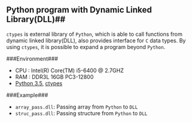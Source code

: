 ## Python program with Dynamic Linked Library(DLL)##

`ctypes` is external library of `Python`, which is able to call functions from dynamic linked library(DLL), also provides interface for `C` data types. By using `ctypes`, it is possible to expand a program beyond `Python`.

###Environment###

- CPU : Intel(R) Core(TM) i5-6400 @ 2.7GHZ
- RAM : DDR3L 16GB PC3-12800
- [Python 3.5](https://www.python.org/), [ctypes](https://docs.python.org/3.5/library/ctypes.html)

###Example###
- `array_pass.dll`: Passing array from `Python` to `DLL`
- `struc_pass.dll`: Passing structure from `Python` to `DLL`
